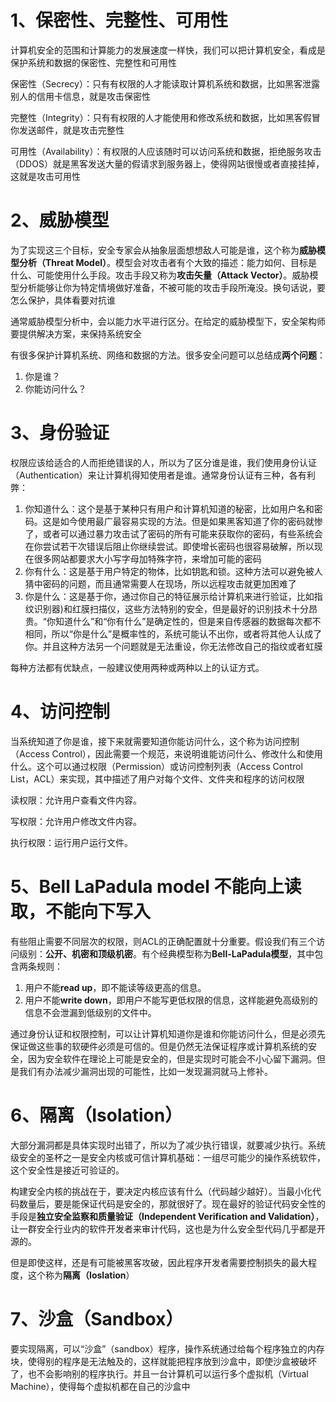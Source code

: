 # 1、保密性、完整性、可用性

计算机安全的范围和计算能力的发展速度一样快，我们可以把计算机安全，看成是保护系统和数据的保密性、完整性和可用性

保密性（Secrecy）：只有有权限的人才能读取计算机系统和数据，比如黑客泄露别人的信用卡信息，就是攻击保密性

完整性（Integrity）：只有有权限的人才能使用和修改系统和数据，比如黑客假冒你发送邮件，就是攻击完整性

可用性（Availability）：有权限的人应该随时可以访问系统和数据，拒绝服务攻击（DDOS）就是黑客发送大量的假请求到服务器上，使得网站很慢或者直接挂掉，这就是攻击可用性

# 2、威胁模型

为了实现这三个目标，安全专家会从抽象层面想想敌人可能是谁，这个称为**威胁模型分析（Threat Model）**。模型会对攻击者有个大致的描述：能力如何、目标是什么、可能使用什么手段。攻击手段又称为**攻击矢量（Attack Vector）**。威胁模型分析能够让你为特定情境做好准备，不被可能的攻击手段所淹没。换句话说，要怎么保护，具体看要对抗谁

通常威胁模型分析中，会以能力水平进行区分。在给定的威胁模型下，安全架构师要提供解决方案，来保持系统安全

有很多保护计算机系统、网络和数据的方法。很多安全问题可以总结成**两个问题**：
1. 你是谁？
2. 你能访问什么？

# 3、身份验证

权限应该给适合的人而拒绝错误的人，所以为了区分谁是谁，我们使用身份认证（Authentication）来让计算机得知使用者是谁。通常身份认证有三种，各有利弊：

1. 你知道什么：这个是基于某种只有用户和计算机知道的秘密，比如用户名和密码。这是如今使用最广最容易实现的方法。但是如果黑客知道了你的密码就惨了，或者可以通过暴力攻击试了密码的所有可能来获取你的密码，有些系统会在你尝试若干次错误后阻止你继续尝试。即使增长密码也很容易破解，所以现在很多网站都要求大小写字母加特殊字符，来增加可能的密码
2. 你有什么：这是基于用户特定的物体，比如钥匙和锁。这种方法可以避免被人猜中密码的问题，而且通常需要人在现场，所以远程攻击就更加困难了
3. 你是什么：这是基于你，通过你自己的特征展示给计算机来进行验证，比如指纹识别器)和红膜扫描仪，这些方法特别的安全，但是最好的识别技术十分昂贵。“你知道什么”和“你有什么”是确定性的，但是来自传感器的数据每次都不相同，所以“你是什么”是概率性的，系统可能认不出你，或者将其他人认成了你。并且这种方法另一个问题就是无法重设，你无法修改自己的指纹或者虹膜

每种方法都有优缺点，一般建议使用两种或两种以上的认证方式。

# 4、访问控制

当系统知道了你是谁，接下来就需要知道你能访问什么，这个称为访问控制（Access Control），因此需要一个规范，来说明谁能访问什么、修改什么和使用什么。这个可以通过权限（Permission）或访问控制列表（Access Control List，ACL）来实现，其中描述了用户对每个文件、文件夹和程序的访问权限

读权限：允许用户查看文件内容。

写权限：允许用户修改文件内容。

执行权限：运行用户运行文件。

# 5、Bell LaPadula model 不能向上读取，不能向下写入

有些阻止需要不同层次的权限，则ACL的正确配置就十分重要。假设我们有三个访问级别：**公开、机密和顶级机密**。有个经典模型称为**Bell-LaPadula模型**，其中包含两条规则：

1. 用户不能**read up**，即不能读等级更高的信息。
2. 用户不能**write down**，即用户不能写更低权限的信息，这样能避免高级别的信息不会泄漏到低级别的文件中。

通过身份认证和权限控制，可以让计算机知道你是谁和你能访问什么，但是必须先保证做这些事的软硬件必须是可信的。但是仍然无法保证程序或计算机系统的安全，因为安全软件在理论上可能是安全的，但是实现时可能会不小心留下漏洞。但是我们有办法减少漏洞出现的可能性，比如一发现漏洞就马上修补。

# 6、隔离（Isolation）

大部分漏洞都是具体实现时出错了，所以为了减少执行错误，就要减少执行。系统级安全的圣杯之一是安全内核或可信计算机基础：一组尽可能少的操作系统软件，这个安全性是接近可验证的。

构建安全内核的挑战在于，要决定内核应该有什么（代码越少越好）。当最小化代码数量后，要是能保证代码是安全的，那就很好了。现在最好的验证代码安全性的手段是**独立安全监察和质量验证（Independent Verification and Validation）**，让一群安全行业内的软件开发者来审计代码，这也是为什么安全型代码几乎都是开源的。

但是即使这样，还是有可能被黑客攻破，因此程序开发者需要控制损失的最大程度，这个称为**隔离（Ioslation**）

# 7、沙盒（Sandbox）

要实现隔离，可以“沙盒”（sandbox）程序，操作系统通过给每个程序独立的内存块，使得别的程序是无法触及的，这样就能把程序放到沙盒中，即使沙盒被破坏了，也不会影响别的程序执行。并且一台计算机可以运行多个虚拟机（Virtual Machine），使得每个虚拟机都在自己的沙盒中
